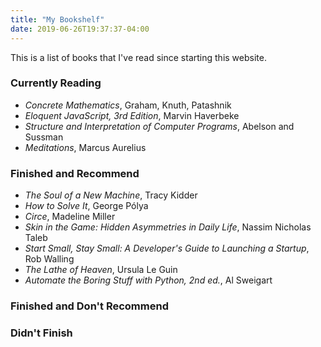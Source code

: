 ```yaml
---
title: "My Bookshelf"
date: 2019-06-26T19:37:37-04:00
---
```


This is a list of books that I've read since starting this website.

### Currently Reading

- _Concrete Mathematics_, Graham, Knuth, Patashnik
- _Eloquent JavaScript, 3rd Edition_, Marvin Haverbeke
- _Structure and Interpretation of Computer Programs_, Abelson and Sussman
- _Meditations_, Marcus Aurelius

### Finished and Recommend

- _The Soul of a New Machine_, Tracy Kidder
- _How to Solve It_, George Pólya
- _Circe_, Madeline Miller
- _Skin in the Game: Hidden Asymmetries in Daily Life_, Nassim Nicholas Taleb
- _Start Small, Stay Small: A Developer's Guide to Launching a Startup_,
  Rob Walling
- _The Lathe of Heaven_, Ursula Le Guin
- _Automate the Boring Stuff with Python, 2nd ed._, Al Sweigart

### Finished and Don't Recommend

### Didn't Finish

